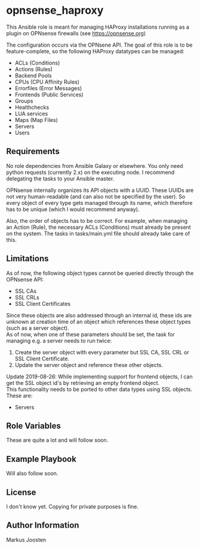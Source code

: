 opnsense_haproxy
=========

This Ansible role is meant for managing HAProxy installations running as a plugin on OPNsense firewalls (see https://opnsense.org)

The configuration occurs via the OPNsene API.
The goal of this role is to be feature-complete, so the following HAProxy datatypes can be managed:

* ACLs (Conditions)
* Actions (Rules)
* Backend Pools
* CPUs (CPU Affinity Rules)
* Errorfiles (Error Messages)
* Frontends (Public Services)
* Groups
* Healthchecks
* LUA services
* Maps (Map Files)
* Servers
* Users


Requirements
------------

No role dependencies from Ansible Galaxy or elsewhere. You only need python requests (currently 2.x) on the executing node.
I recommend delegating the tasks to your Ansible master.

OPNsense internally organizes its API objects with a UUID. 
These UUIDs are not very human-readable (and can also not be specified by the user).
So every object of every type gets managed through its name, which therefore has to be unique (which I would recommend anyway).

Also, the order of objects has to be correct.
For example, when managing an Action (Rule), the necessary ACLs (Conditions) must already be present on the system.
The tasks in tasks/main.yml file should already take care of this.

Limitations
--------------

As of now, the following object types cannot be queried directly through the OPNsense API:  

* SSL CAs
* SSL CRLs
* SSL Client Certificates

Since these objects are also addressed through an internal id, these ids are unknown at creation time of an object which references these object types (such as a server object).  
As of now, when one of these parameters should be set, the task for managing e.g. a server needs to run twice:  

1. Create the server object with every parameter but SSL CA, SSL CRL or SSL Client Certificate.
2. Update the server object and reference these other objects.

Update 2019-08-26:
While implementing support for frontend objects, I can get the SSL object id's by retrieving an empty frontend object.  
This functionality needs to be ported to other data types using SSL objects.  
These are:  

* Servers


Role Variables
--------------

These are quite a lot and will follow soon.


Example Playbook
----------------

Will also follow soon.

License
-------

I don't know yet. Copying for private purposes is fine.

Author Information
------------------

Markus Joosten
